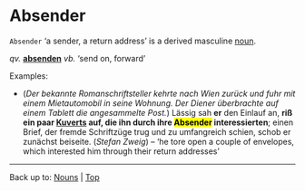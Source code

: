 # Absender

`Absender` ‘a sender, a return address’ is a derived masculine [noun](../../index.md).

*qv.* **[absenden](../../../verbs/a/ab/absenden.md)** *vb.* ‘send on, forward’

Examples:

- (*Der bekannte Romanschriftsteller kehrte nach Wien zurück und fuhr mit einem Mietautomobil in seine Wohnung. Der Diener überbrachte auf einem Tablett die angesammelte Post.*) Lässig sah **er** den Einlauf an, **riß ein paar [Kuverts](../../k/ku/Kuvert.md) auf, die ihn durch ihre <mark>Absender</mark> interessierten**; einen Brief, der fremde Schriftzüge trug und zu umfangreich schien, schob er zunächst beiseite. (*Stefan Zweig*) – ‘he tore open a couple of envelopes, which interested him through their return addresses’

----

Back up to: [Nouns](../../index.md) | [Top](../../../index.md)
